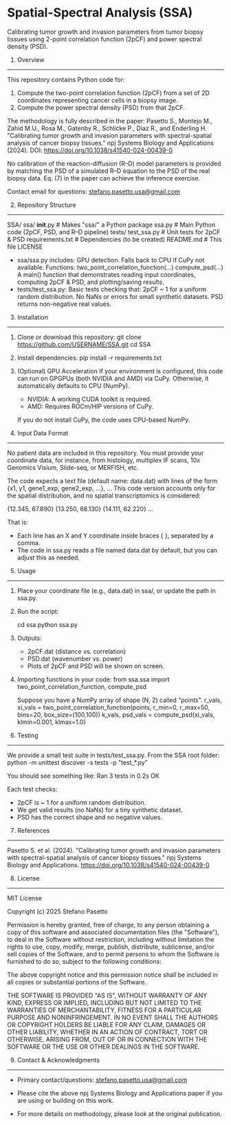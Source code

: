 Spatial-Spectral Analysis (SSA)
================================

Calibrating tumor growth and invasion parameters from tumor biopsy tissues using 2-point correlation function (2pCF) and power spectral density (PSD).


1. Overview
-----------
This repository contains Python code for:
  1) Compute the two-point correlation function (2pCF) from a set of 2D coordinates representing cancer cells in a biopsy image.
  2) Compute the power spectral density (PSD) from that 2pCF.

The methodology is fully described in the paper:
Pasetto S., Montejo M., Zahid M.U., Rosa M., Gatenby R., Schlicke P., Diaz R., and Enderling H.
"Calibrating tumor growth and invasion parameters with spectral-spatial analysis of cancer biopsy tissues."
npj Systems Biology and Applications (2024).
DOI: https://doi.org/10.1038/s41540-024-00439-0

No calibration of the reaction-diffusion (R–D) model parameters is provided by matching the PSD of a simulated R–D equation to the PSD of the real biopsy data. Eq. (7) in the paper can achieve the inference exercise.

Contact email for questions: stefano.pasetto.usa@gmail.com


2. Repository Structure
-----------------------
SSA/
  ssa/
    __init__.py             # Makes "ssa/" a Python package
    ssa.py                  # Main Python code (2pCF, PSD, and R–D pipeline)
  tests/
    test_ssa.py             # Unit tests for 2pCF & PSD
  requirements.txt          # Dependencies (to be created)
  README.md                 # This file
  LICENSE

- ssa/ssa.py includes:
    GPU detection. Falls back to CPU if CuPy not available.
    Functions:
      two_point_correlation_function(...)
      compute_psd(...)
    A main() function that demonstrates reading input coordinates, computing 2pCF & PSD, and plotting/saving results.
- tests/test_ssa.py: Basic tests checking that:
    2pCF ~ 1 for a uniform random distribution.
    No NaNs or errors for small synthetic datasets.
    PSD returns non-negative real values.


3. Installation
---------------
1) Clone or download this repository:
   git clone https://github.com/USERNAME/SSA.git
   cd SSA

2) Install dependencies:
   pip install -r requirements.txt

3) (Optional) GPU Acceleration
   If your environment is configured, this code can run on GPGPUs (both NVIDIA and AMD) via CuPy. Otherwise, it automatically defaults to CPU (NumPy).

   - NVIDIA: A working CUDA toolkit is required.
   - AMD: Requires ROCm/HIP versions of CuPy.

   If you do not install CuPy, the code uses CPU-based NumPy.


4. Input Data Format
--------------------
No patient data are included in this repository. You must provide your coordinate data, for instance, from histology, multiplex IF scans, 10x Genomics Visium, Slide-seq, or MERFISH, etc.

The code expects a text file (default name: data.dat) with lines of the form {x1, y1, gene1_exp, gene2_exp, ...}, ...
This code version accounts only for the spatial distribution, and no spatial transcriptomics is considered:

{12.345, 67.890}
{13.250, 68.130}
{14.111, 62.220}
...

That is:
  - Each line has an X and Y coordinate inside braces { }, separated by a comma.
  - The code in ssa.py reads a file named data.dat by default, but you can adjust this as needed.


5. Usage
--------
1) Place your coordinate file (e.g., data.dat) in ssa/, or update the path in ssa.py.
2) Run the script:

   cd ssa
   python ssa.py

3) Outputs:
   - 2pCF.dat (distance vs. correlation)
   - PSD.dat (wavenumber vs. power)
   - Plots of 2pCF and PSD will be shown on screen.

4) Importing functions in your code:
   from ssa.ssa import two_point_correlation_function, compute_psd

   Suppose you have a NumPy array of shape (N, 2) called "points".
   r_vals, xi_vals = two_point_correlation_function(points, r_min=0, r_max=50, bins=20, box_size=(100,100))
   k_vals, psd_vals = compute_psd(xi_vals, klmin=0.001, klmax=1.0)


6. Testing
----------
We provide a small test suite in tests/test_ssa.py. From the SSA root folder:
   python -m unittest discover -s tests -p "test_*.py"

You should see something like:
  Ran 3 tests in 0.2s
  OK

Each test checks:
  - 2pCF is ~ 1 for a uniform random distribution.
  - We get valid results (no NaNs) for a tiny synthetic dataset.
  - PSD has the correct shape and no negative values.


7. References
-------------
Pasetto S. et al. (2024). "Calibrating tumor growth and invasion parameters with spectral-spatial analysis of cancer biopsy tissues." npj Systems Biology and Applications. https://doi.org/10.1038/s41540-024-00439-0


8. License
----------
MIT License

Copyright (c) 2025 Stefano Pasetto

Permission is hereby granted, free of charge, to any person obtaining a copy
of this software and associated documentation files (the "Software"), to deal
in the Software without restriction, including without limitation the rights
to use, copy, modify, merge, publish, distribute, sublicense, and/or sell
copies of the Software, and to permit persons to whom the Software is
furnished to do so, subject to the following conditions:

The above copyright notice and this permission notice shall be included in all
copies or substantial portions of the Software.

THE SOFTWARE IS PROVIDED "AS IS", WITHOUT WARRANTY OF ANY KIND, EXPRESS OR
IMPLIED, INCLUDING BUT NOT LIMITED TO THE WARRANTIES OF MERCHANTABILITY,
FITNESS FOR A PARTICULAR PURPOSE AND NONINFRINGEMENT. IN NO EVENT SHALL THE
AUTHORS OR COPYRIGHT HOLDERS BE LIABLE FOR ANY CLAIM, DAMAGES OR OTHER
LIABILITY, WHETHER IN AN ACTION OF CONTRACT, TORT OR OTHERWISE, ARISING FROM,
OUT OF OR IN CONNECTION WITH THE SOFTWARE OR THE USE OR OTHER DEALINGS IN THE
SOFTWARE.


9. Contact & Acknowledgments
----------------------------
- Primary contact/questions:
  stefano.pasetto.usa@gmail.com

- Please cite the above npj Systems Biology and Applications paper if you are using or building on this work.

- For more details on methodology, please look at the original publication.

